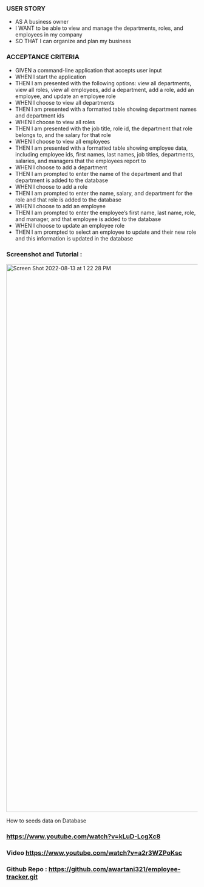 ### USER STORY 
* AS A business owner
* I WANT to be able to view and manage the departments, roles, and employees in my company
* SO THAT I can organize and plan my business

### ACCEPTANCE CRITERIA 

* GIVEN a command-line application that accepts user input
* WHEN I start the application
* THEN I am presented with the following options: view all departments, view all roles, view all employees, add a department, add a role, add an employee, and update an employee role
* WHEN I choose to view all departments
* THEN I am presented with a formatted table showing department names and department ids
* WHEN I choose to view all roles
* THEN I am presented with the job title, role id, the department that role belongs to, and the salary for that role
* WHEN I choose to view all employees
* THEN I am presented with a formatted table showing employee data, including employee ids, first names, last names, job titles, departments, salaries, and managers that the employees report to
* WHEN I choose to add a department
* THEN I am prompted to enter the name of the department and that department is added to the database
* WHEN I choose to add a role
* THEN I am prompted to enter the name, salary, and department for the role and that role is added to the database
* WHEN I choose to add an employee
* THEN I am prompted to enter the employee’s first name, last name, role, and manager, and that employee is added to the database
* WHEN I choose to update an employee role
* THEN I am prompted to select an employee to update and their new role and this information is updated in the database

### Screenshot and Tutorial :
<img width="1440" alt="Screen Shot 2022-08-13 at 1 22 28 PM" src="https://user-images.githubusercontent.com/103685355/184504390-4697f8d6-9437-4a73-a74a-28fdc4eb95c9.png">

How to seeds data on Database
### https://www.youtube.com/watch?v=kLuD-LcgXc8
### Video https://www.youtube.com/watch?v=a2r3WZPoKsc



### Github Repo : https://github.com/awartani321/employee-tracker.git
